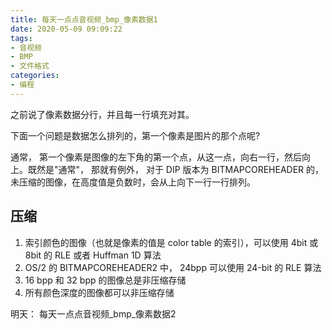 ```yaml
---
title: 每天一点点音视频_bmp_像素数据1
date: 2020-05-09 09:09:22
tags:
- 音视频
- BMP
- 文件格式
categories:
- 编程
---
```


之前说了像素数据分行，并且每一行填充对其。

下面一个问题是数据怎么排列的，第一个像素是图片的那个点呢?

通常， 第一个像素是图像的左下角的第一个点，从这一点，向右一行，然后向上。既然是"通常"， 那就有例外， 对于 DIP 版本为 BITMAPCOREHEADER 的， 未压缩的图像，在高度值是负数时，会从上向下一行一行排列。

## 压缩

1. 索引颜色的图像（也就是像素的值是 color table 的索引），可以使用 4bit 或 8bit 的 RLE 或者 Huffman 1D 算法
2. OS/2 的 BITMAPCOREHEADER2 中， 24bpp 可以使用 24-bit 的 RLE 算法
3. 16 bpp 和 32 bpp 的图像总是非压缩存储
4. 所有颜色深度的图像都可以非压缩存储

明天： 每天一点点音视频_bmp_像素数据2